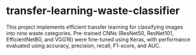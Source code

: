 # transfer-learning-waste-classifier
This project implements efficient transfer learning for classifying images into nine waste categories. Pre-trained CNNs (ResNet50, ResNet101, EfficientNetB0, and VGG16) were fine-tuned using Keras, with performance evaluated using accuracy, precision, recall, F1-score, and AUC.
